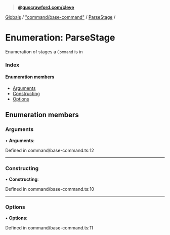 > **[@guscrawford.com/cleye](../README.md)**

[Globals](../globals.md) / ["command/base-command"](../modules/_command_base_command_.md) / [ParseStage](_command_base_command_.parsestage.md) /

# Enumeration: ParseStage

Enumeration of stages a `Command` is in

### Index

#### Enumeration members

* [Arguments](_command_base_command_.parsestage.md#arguments)
* [Constructing](_command_base_command_.parsestage.md#constructing)
* [Options](_command_base_command_.parsestage.md#options)

## Enumeration members

###  Arguments

• **Arguments**:

Defined in command/base-command.ts:12

___

###  Constructing

• **Constructing**:

Defined in command/base-command.ts:10

___

###  Options

• **Options**:

Defined in command/base-command.ts:11